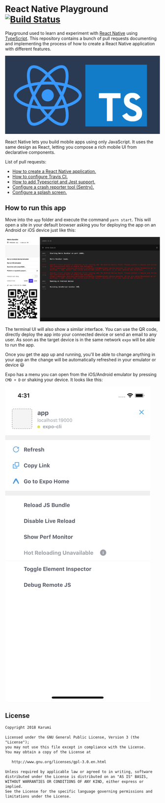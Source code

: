 # React Native Playground [![Build Status](https://travis-ci.com/Karumi/ReactNativePlayground.svg?branch=master)](https://travis-ci.com/Karumi/ReactNativePlayground)

Playground used to learn and experiment with [React Native](https://facebook.github.io/react-native/) using [TypeScript](https://www.typescriptlang.org/). This repository contains a bunch of pull requests documenting and implementing the process of how to create a React Native application with different features.

![React Native and Typescript](./art/reactNativeTypescript.png)

React Native lets you build mobile apps using only JavaScript. It uses the same design as React, letting you compose a rich mobile UI from declarative components.

List of pull requests:

* [How to create a React Native application.](https://github.com/Karumi/ReactNativePlayground/pull/1)
* [How to configure Travis CI.](https://github.com/Karumi/ReactNativePlayground/pull/2)
* [How to add Typescript and Jest support.](https://github.com/Karumi/ReactNativePlayground/pull/3)
* [Configure a crash reporter tool (Sentry).](https://github.com/Karumi/ReactNativePlayground/pull/4)
* [Configure a splash screen.](https://github.com/Karumi/ReactNativePlayground/pull/5)

## How to run this app

Move into the ``app`` folder and execute the command ``yarn start``. This will open a site in your default browser asking you for deploying the app on an Android or iOS device just like this:

![expoUI](./art/expoMetroBundler.png)

The terminal UI will also show a similar interface. You can use the QR code, directly deploy the app into your connected device or send an email to any user. As soon as the target device is in the same network ``expo`` will be able to run the app.

Once you get the app up and running, you'll be able to change anything in your app an the change will be automatically refreshed in your emulator or device :smiley:

Expo has a menu you can open from the iOS/Android emulator by pressing ``CMD + D`` or shaking your device. It looks like this:

![expomenu](./art/expoMenu.png)


License
-------

    Copyright 2018 Karumi

    Licensed under the GNU General Public License, Version 3 (the "License");
    you may not use this file except in compliance with the License.
    You may obtain a copy of the License at

       http://www.gnu.org/licenses/gpl-3.0.en.html

    Unless required by applicable law or agreed to in writing, software
    distributed under the License is distributed on an "AS IS" BASIS,
    WITHOUT WARRANTIES OR CONDITIONS OF ANY KIND, either express or implied.
    See the License for the specific language governing permissions and
    limitations under the License.
